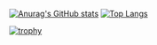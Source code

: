 [![Anurag's GitHub stats](https://github-readme-stats.vercel.app/api?username=ichiro16go&count_private=true&show_icons=true&theme=radical)](https://github.com/anuraghazra/github-readme-stats)
[![Top Langs](https://github-readme-stats.vercel.app/api/top-langs/?username=ichiro16go&layout=compact&theme=radical)](https://github.com/anuraghazra/github-readme-stats)


[![trophy](https://github-profile-trophy.vercel.app/?username=ichiro16go&theme=onedark)](https://github.com/ichiro16go/github-profile-trophy)